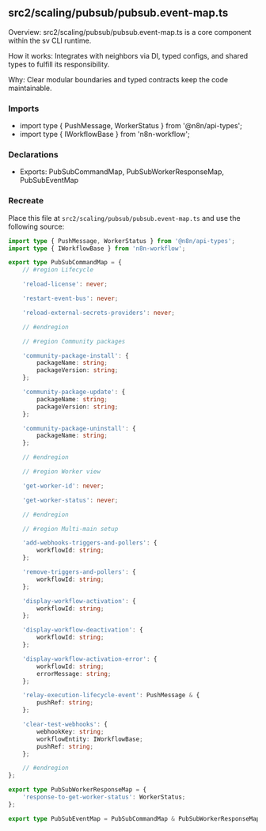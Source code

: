 ## src2/scaling/pubsub/pubsub.event-map.ts

Overview: src2/scaling/pubsub/pubsub.event-map.ts is a core component within the sv CLI runtime.

How it works: Integrates with neighbors via DI, typed configs, and shared types to fulfill its responsibility.

Why: Clear modular boundaries and typed contracts keep the code maintainable.

### Imports

- import type { PushMessage, WorkerStatus } from '@n8n/api-types';
- import type { IWorkflowBase } from 'n8n-workflow';

### Declarations

- Exports: PubSubCommandMap, PubSubWorkerResponseMap, PubSubEventMap

### Recreate

Place this file at `src2/scaling/pubsub/pubsub.event-map.ts` and use the following source:

```ts
import type { PushMessage, WorkerStatus } from '@n8n/api-types';
import type { IWorkflowBase } from 'n8n-workflow';

export type PubSubCommandMap = {
	// #region Lifecycle

	'reload-license': never;

	'restart-event-bus': never;

	'reload-external-secrets-providers': never;

	// #endregion

	// #region Community packages

	'community-package-install': {
		packageName: string;
		packageVersion: string;
	};

	'community-package-update': {
		packageName: string;
		packageVersion: string;
	};

	'community-package-uninstall': {
		packageName: string;
	};

	// #endregion

	// #region Worker view

	'get-worker-id': never;

	'get-worker-status': never;

	// #endregion

	// #region Multi-main setup

	'add-webhooks-triggers-and-pollers': {
		workflowId: string;
	};

	'remove-triggers-and-pollers': {
		workflowId: string;
	};

	'display-workflow-activation': {
		workflowId: string;
	};

	'display-workflow-deactivation': {
		workflowId: string;
	};

	'display-workflow-activation-error': {
		workflowId: string;
		errorMessage: string;
	};

	'relay-execution-lifecycle-event': PushMessage & {
		pushRef: string;
	};

	'clear-test-webhooks': {
		webhookKey: string;
		workflowEntity: IWorkflowBase;
		pushRef: string;
	};

	// #endregion
};

export type PubSubWorkerResponseMap = {
	'response-to-get-worker-status': WorkerStatus;
};

export type PubSubEventMap = PubSubCommandMap & PubSubWorkerResponseMap;

```
